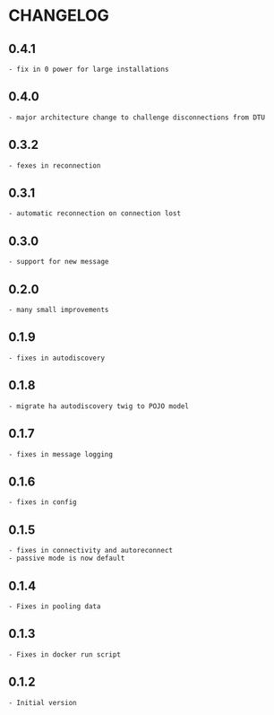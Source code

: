 # CHANGELOG

## 0.4.1
    - fix in 0 power for large installations

## 0.4.0
    - major architecture change to challenge disconnections from DTU

## 0.3.2
    - fexes in reconnection

## 0.3.1
    - automatic reconnection on connection lost

## 0.3.0

    - support for new message

## 0.2.0

    - many small improvements

## 0.1.9

    - fixes in autodiscovery

## 0.1.8

    - migrate ha autodiscovery twig to POJO model

## 0.1.7

    - fixes in message logging

## 0.1.6

    - fixes in config

## 0.1.5

    - fixes in connectivity and autoreconnect
    - passive mode is now default

## 0.1.4
 
    - Fixes in pooling data

## 0.1.3

    - Fixes in docker run script

## 0.1.2

    - Initial version
